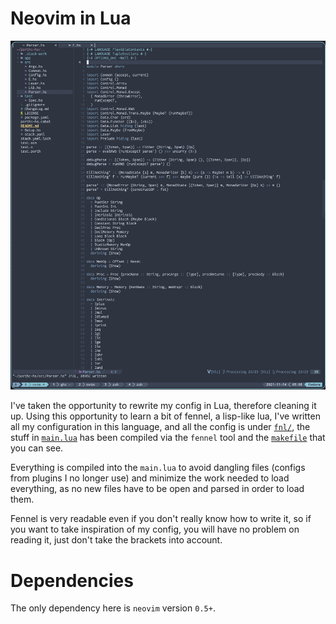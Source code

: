 # Neovim in Lua

![screenshot](./screenshot.png)

I've taken the opportunity to rewrite my config in Lua, therefore
cleaning it up. Using this opportunity to learn a bit of fennel, a
lisp-like lua, I've written all my configuration in this language, and
all the config is under [`fnl/`](./fnl), the stuff in [`main.lua`](./lua/main.lua) has been compiled via the `fennel` tool
and the [`makefile`](./makefile) that you can see.

Everything is compiled into the `main.lua` to avoid dangling files (configs from plugins I no longer use) and minimize the work needed
to load everything, as no new files have to be open and parsed in order to load them.

Fennel is very readable even if you don't really know how to write it, so if you want
to take inspiration of my config, you will have no problem on reading it, just don't take the
brackets into account.

# Dependencies

The only dependency here is `neovim` version `0.5+`.

